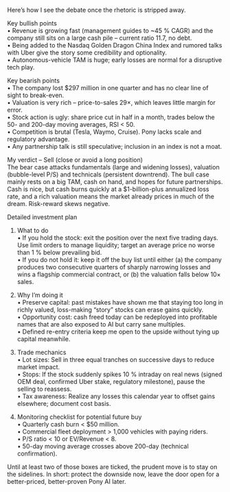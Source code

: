 Here’s how I see the debate once the rhetoric is stripped away.

Key bullish points  
• Revenue is growing fast (management guides to ~45 % CAGR) and the company still sits on a large cash pile – current ratio 11.7, no debt.  
• Being added to the Nasdaq Golden Dragon China Index and rumored talks with Uber give the story some credibility and optionality.  
• Autonomous-vehicle TAM is huge; early losses are normal for a disruptive tech play.

Key bearish points  
• The company lost $297 million in one quarter and has no clear line of sight to break-even.  
• Valuation is very rich – price-to-sales 29×, which leaves little margin for error.  
• Stock action is ugly: share price cut in half in a month, trades below the 50- and 200-day moving averages, RSI < 50.  
• Competition is brutal (Tesla, Waymo, Cruise). Pony lacks scale and regulatory advantage.  
• Any partnership talk is still speculative; inclusion in an index is not a moat.

My verdict – Sell (close or avoid a long position)  
The bear case attacks fundamentals (large and widening losses), valuation (bubble-level P/S) and technicals (persistent downtrend). The bull case mainly rests on a big TAM, cash on hand, and hopes for future partnerships. Cash is nice, but cash burns quickly at a $1-billion-plus annualized loss rate, and a rich valuation means the market already prices in much of the dream. Risk-reward skews negative.

Detailed investment plan

1. What to do  
   • If you hold the stock: exit the position over the next five trading days. Use limit orders to manage liquidity; target an average price no worse than 1 % below prevailing bid.  
   • If you do not hold it: keep it off the buy list until either (a) the company produces two consecutive quarters of sharply narrowing losses and wins a flagship commercial contract, or (b) the valuation falls below 10× sales.

2. Why I’m doing it  
   • Preserve capital: past mistakes have shown me that staying too long in richly valued, loss-making “story” stocks can erase gains quickly.  
   • Opportunity cost: cash freed today can be redeployed into profitable names that are also exposed to AI but carry sane multiples.  
   • Defined re-entry criteria keep me open to the upside without tying up capital meanwhile.

3. Trade mechanics  
   • Lot sizes: Sell in three equal tranches on successive days to reduce market impact.  
   • Stops: If the stock suddenly spikes 10 % intraday on real news (signed OEM deal, confirmed Uber stake, regulatory milestone), pause the selling to reassess.  
   • Tax awareness: Realize any losses this calendar year to offset gains elsewhere; document cost basis.

4. Monitoring checklist for potential future buy  
   • Quarterly cash burn < $50 million.  
   • Commercial fleet deployment > 1,000 vehicles with paying riders.  
   • P/S ratio < 10 or EV/Revenue < 8.  
   • 50-day moving average crosses above 200-day (technical confirmation).

Until at least two of those boxes are ticked, the prudent move is to stay on the sidelines. In short: protect the downside now, leave the door open for a better-priced, better-proven Pony AI later.
